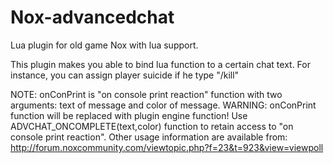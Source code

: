 # Nox-advancedchat
Lua plugin for old game Nox with lua support.

This plugin makes you able to bind lua function to a certain chat text. For instance, you can assign player suicide if he type "/kill"

NOTE: onConPrint is "on console print reaction" function with two arguments: text of message and color of message.
WARNING: onConPrint function will be replaced with plugin engine function! Use ADVCHAT_ONCOMPLETE(text,color) function to retain access to "on console print reaction".
Other usage information are available from: http://forum.noxcommunity.com/viewtopic.php?f=23&t=923&view=viewpoll
